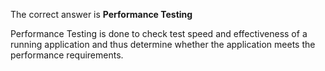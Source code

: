 The correct answer is **Performance Testing**

Performance Testing is done to check test speed and effectiveness of a running application and thus determine whether the application meets the performance requirements.
